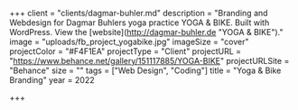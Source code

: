+++
client = "clients/dagmar-buhler.md"
description = "Branding and Webdesign for Dagmar Buhlers yoga practice YOGA & BIKE. Built with WordPress. View the [website](http://dagmar-buhler.de \"YOGA & BIKE\")."
image = "uploads/fb_project_yogabike.jpg"
imageSize = "cover"
projectColor = "#F4F1EA"
projectType = "Client"
projectURL = "https://www.behance.net/gallery/151117885/YOGA-BIKE"
projectURLSite = "Behance"
size = ""
tags = ["Web Design", "Coding"]
title = "Yoga & Bike Branding"
year = 2022

+++
